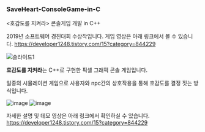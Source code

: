 ### SaveHeart-ConsoleGame-in-C
<호감도를 지켜라> 콘솔게임 개발 in C++

2019년 소프트웨어 경진대회 수상작입니다.
게임 영상은 아래 링크에서 볼 수 있습니다.
https://developer1248.tistory.com/15?category=844229

![슬라이드1](https://user-images.githubusercontent.com/55081331/201036020-c2c6833d-d295-4a93-b888-967a503f4cc2.PNG)

**호감도를 지켜라**는 C++로 구현한 픽셀 그래픽 콘솔 게임입니다.

일종의 시뮬레이션 게임으로 사용자와 npc간의 상호작용을 통해 호감도를 결정 짓는 방식입니다.

![image](https://user-images.githubusercontent.com/55081331/201038044-fb1c515e-4dde-4664-a23d-000a528b6358.png)
![image](https://user-images.githubusercontent.com/55081331/201038454-9367cfaa-9622-4531-894d-32be7b9b1394.png)


자세한 설명 및 데모 영상은 아래 링크에서 확인하실 수 있습니다.
https://developer1248.tistory.com/15?category=844229

